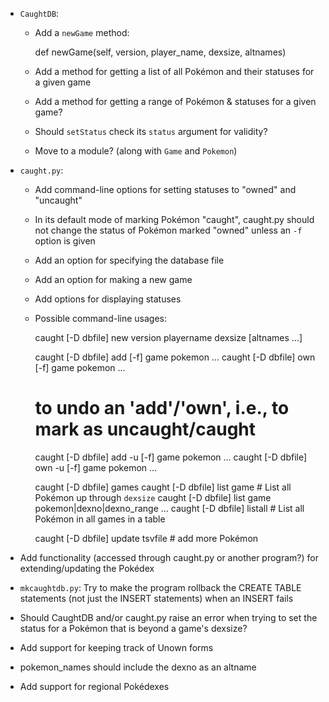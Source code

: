 - `CaughtDB`:
    - Add a `newGame` method:

        def newGame(self, version, player_name, dexsize, altnames)

    - Add a method for getting a list of all Pokémon and their statuses for a
      given game
    - Add a method for getting a range of Pokémon & statuses for a given game?
    - Should `setStatus` check its `status` argument for validity?
    - Move to a module? (along with `Game` and `Pokemon`)
- `caught.py`:
    - Add command-line options for setting statuses to "owned" and "uncaught"
    - In its default mode of marking Pokémon "caught", caught.py should not
      change the status of Pokémon marked "owned" unless an `-f` option is
      given
    - Add an option for specifying the database file
    - Add an option for making a new game
    - Add options for displaying statuses
    - Possible command-line usages:

        caught [-D dbfile] new version playername dexsize [altnames ...]

        caught [-D dbfile] add [-f] game pokemon ...
        caught [-D dbfile] own [-f] game pokemon ...

        # to undo an 'add'/'own', i.e., to mark as uncaught/caught
        caught [-D dbfile] add -u [-f] game pokemon ...
        caught [-D dbfile] own -u [-f] game pokemon ...

        caught [-D dbfile] games
        caught [-D dbfile] list game  # List all Pokémon up through `dexsize`
        caught [-D dbfile] list game pokemon|dexno|dexno_range ...
        caught [-D dbfile] listall  # List all Pokémon in all games in a table

        caught [-D dbfile] update tsvfile  # add more Pokémon

- Add functionality (accessed through caught.py or another program?) for
  extending/updating the Pokédex
- `mkcaughtdb.py`: Try to make the program rollback the CREATE TABLE statements
  (not just the INSERT statements) when an INSERT fails
- Should CaughtDB and/or caught.py raise an error when trying to set the status
  for a Pokémon that is beyond a game's dexsize?
- Add support for keeping track of Unown forms
- pokemon_names should include the dexno as an altname
- Add support for regional Pokédexes
